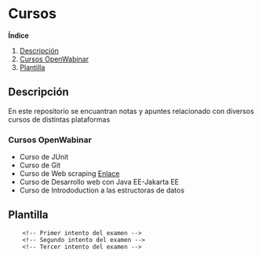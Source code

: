 # Cursos

**Índice**
1. [Descripción](#id_descripcion)
2. [Cursos OpenWabinar](#id_openWabinar)
3. [Plantilla](#id_plantillas)


## Descripción<a name="id_descripcion"></a>
En este repositorio se encuantran notas y apuntes relacionado con diversos cursos de distintas plataformas
### Cursos OpenWabinar<a name="id_openWabinar"></a>
* Curso de JUnit 
* Curso de Git
* Curso de Web scraping [Enlace](https://openwebinars.net/academia/portada/web-scraping/ "Curso de Web scraping")
* Curso de Desarrollo web con Java EE-Jakarta EE
* Curso de Intrododuction a las estructoras de datos
## Plantilla<a name="id_plantillas"></a>
~~~
    <!-- Primer intento del examen -->
    <!-- Segundo intento del examen -->
    <!-- Tercer intento del examen -->
~~~
